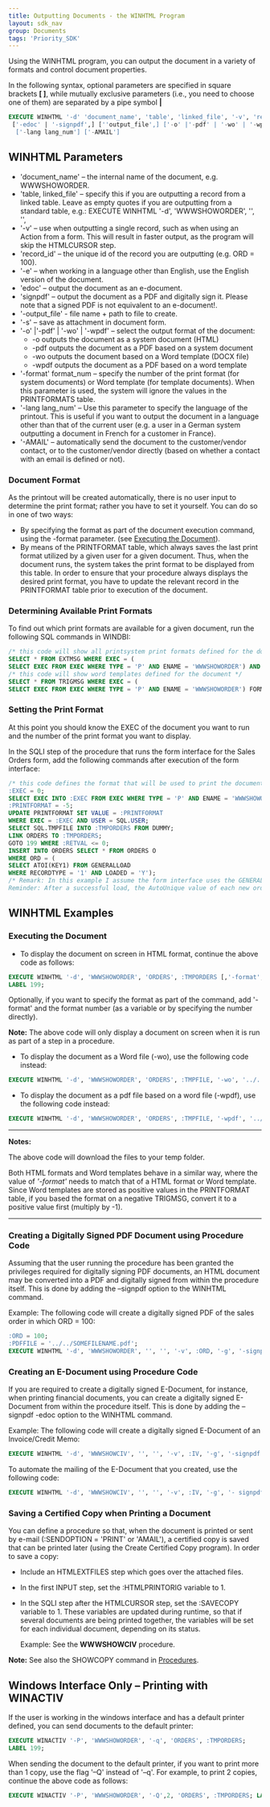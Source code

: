 ```yaml
---
title: Outputting Documents - the WINHTML Program
layout: sdk_nav
group: Documents
tags: 'Priority_SDK'
---
```


Using the WINHTML program, you can output the document in a variety of formats and control document properties. 

In the following syntax, optional parameters are specified in square brackets **[ ]**, while mutually exclusive parameters (i.e., you need to choose one of them) are separated by a pipe symbol **|**
```sql
EXECUTE WINHTML '-d' 'document_name', 'table', 'linked_file', '-v', 'record_id', ['-g',] ['-s',] ['-e',]
 ['-edoc' | '-signpdf',] [''output_file',] ['-o' |'-pdf' | '-wo' | '-wpdf',] ['-format' format_num,]
  ['-lang lang_num'] ['-AMAIL']
```
## WINHTML Parameters
- 'document_name' – the internal name of the document, e.g. WWWSHOWORDER.
- 'table, linked_file' – specify this if you are outputting a record from a linked table. Leave as empty quotes if you are outputting from a standard table, e.g.:
EXECUTE WINHTML '-d', 'WWWSHOWORDER', '', '',
- '-v' – use when outputting a single record, such as when using an Action from a form. This will result in faster output, as the program will skip the HTMLCURSOR step. 
- 'record_id' – the unique id of the record you are outputting (e.g. ORD = 100).
- '-e' – when working in a language other than English, use the English version of the document.
- 'edoc' – output the document as an e-document.
- 'signpdf' – output the document as a PDF and digitally sign it. Please note that a signed PDF is not equivalent to an e-document!.
- '-output_file' - file name + path to file to create.
- '-s' – save as attachment in document form.
- '-o' \|'-pdf' \| '-wo' \| '-wpdf' – select the output format of the document:
  - -o outputs the document as a system document (HTML)
  - -pdf outputs the document as a PDF based on a system document
  - -wo outputs the document based on a Word template (DOCX file)
  - -wpdf outputs the document as a PDF based on a word template
- '-format' format_num – specify the number of the print format (for system documents) or Word template (for template documents). When this parameter is used, the system will ignore the values in the PRINTFORMATS table.
- '-lang lang_num' – Use this parameter to specify the language of the printout. This is useful if you want to output the document in a language other than that of the current user (e.g. a user in a German system outputting a document in French for a customer in France).
- '-AMAIL' – automatically send the document to the customer/vendor contact, or to the customer/vendor directly (based on whether a contact with an email is defined or not).

### Document Format

As the printout will be created automatically, there is no user input to determine the print format; rather you have to set it yourself. 
You can do so in one of two ways:
- 	By specifying the format as part of the document execution command, using the -format parameter. (see [Executing the Document](#executing-the-document)).
- 	By means of the PRINTFORMAT table, which always saves the last print format utilized by a given user for a given document. Thus, when the document runs, the system takes the print format to be displayed from this table. In order to ensure that your procedure always displays the desired print format, you have to update the relevant record in the PRINTFORMAT table prior to execution of the document. 

### Determining Available Print Formats
To find out which print formats are available for a given document, run the following SQL commands in WINDBI:
```sql
/* this code will show all printsystem print formats defined for the document */
SELECT * FROM EXTMSG WHERE EXEC = (
SELECT EXEC FROM EXEC WHERE TYPE = 'P' AND ENAME = 'WWWSHOWORDER') AND NUM < 0 FORMAT;
/* this code will show word templates defined for the document */
SELECT * FROM TRIGMSG WHERE EXEC = (
SELECT EXEC FROM EXEC WHERE TYPE = 'P' AND ENAME = 'WWWSHOWORDER') FORMAT;
```

### Setting the Print Format
At this point you should know the EXEC of the document you want to run and the number of the print format you want to display. 

 In the SQLI step of the procedure that runs the form interface for the Sales Orders form, add the following commands after execution of the form interface:

```sql
/* this code defines the format that will be used to print the document; in the current example, it is assumed that we want to use print format -5 */
:EXEC = 0;
SELECT EXEC INTO :EXEC FROM EXEC WHERE TYPE = 'P' AND ENAME = 'WWWSHOWORDER';
:PRINTFORMAT = -5;
UPDATE PRINTFORMAT SET VALUE = :PRINTFORMAT
WHERE EXEC = :EXEC AND USER = SQL.USER;
SELECT SQL.TMPFILE INTO :TMPORDERS FROM DUMMY;
LINK ORDERS TO :TMPORDERS;
GOTO 199 WHERE :RETVAL <= 0;
INSERT INTO ORDERS SELECT * FROM ORDERS O 
WHERE ORD = (
SELECT ATOI(KEY1) FROM GENERALLOAD 
WHERE RECORDTYPE = '1' AND LOADED = 'Y');
/* Remark: In this example I assume the form interface uses the GENERALLOAD table and that RECORDTYPE = '1' is the RECORDTYPE used for the ORDERS form. 
Reminder: After a successful load, the AutoUnique value of each new order is saved in the KEY1 column of the load table */
```

## WINHTML Examples

### Executing the Document
- 	To display the document on screen in HTML format, continue the above code as follows:
```sql
EXECUTE WINHTML '-d', 'WWWSHOWORDER', 'ORDERS', :TMPORDERS [,'-format',:PRINTFORMAT]; 
LABEL 199;
```

Optionally, if you want to specify the format as part of the command, add '-format' and the format number (as a variable or by specifying the number directly).

**Note:** The above code will only display a document on screen when it is run as part of a step in a procedure.
- 	To display the document as a Word file (-wo), use the following code instead:

```sql
EXECUTE WINHTML '-d', 'WWWSHOWORDER', 'ORDERS', :TMPFILE, '-wo', '../../TEMP/O.docx';
```
- 	To display the document as a pdf file based on a word file (-wpdf), use the following code instead:
```sql
EXECUTE WINHTML '-d', 'WWWSHOWORDER', 'ORDERS', :TMPFILE, '-wpdf', '../../TEMP/O.pdf'; 
```

------------------
**Notes:**

The above code will download the files to your temp folder. 

Both HTML formats and Word templates behave in a similar way, where the value of *'-format'* needs to match that of a HTML format or Word template. Since Word templates are stored as positive values in the PRINTFORMAT table, if you based the format on a negative TRIGMSG, convert it to a positive value first (multiply by -1). 

----

### Creating a Digitally Signed PDF Document using Procedure Code
Assuming that the user running the procedure has been granted the privileges required for digitally signing PDF documents, an HTML document may be converted into a PDF and digitally signed from within the procedure itself. This is done by adding the –signpdf option to the WINHTML command.

Example: The following code will create a digitally signed PDF of the sales order in which ORD = 100:
```sql
:ORD = 100;
:PDFFILE = '../../SOMEFILENAME.pdf';
EXECUTE WINHTML '-d', 'WWWSHOWORDER', '', '', '-v', :ORD, '-g', '-signpdf', '-pdf', :FILE1, '-s';
```

### Creating an E-Document using Procedure Code 
If you are required to create a digitally signed E-Document, for instance, when printing financial documents, you can create a digitally signed E-Document from within the procedure itself. This is done by adding the –signpdf -edoc option to the WINHTML command.

Example: The following code will create a digitally signed E-Document of an Invoice/Credit Memo:
```sql
EXECUTE WINHTML '-d', 'WWWSHOWCIV', '', '', '-v', :IV, '-g', '-signpdf' '-edoc', :FILE2, '-s'; 
```

To automate the mailing of the E-Document that you created, use the following code:
```sql
EXECUTE WINHTML '-d', 'WWWSHOWCIV', '', '', '-v', :IV, '-g', '- signpdf' '-edoc', '-AMAIL', '-s'; 
```
### Saving a Certified Copy when Printing a Document
You can define a procedure so that, when the document is printed or sent by e-mail (:SENDOPTION = 'PRINT' or 'AMAIL'), a certified copy is saved that can be printed later (using the Create Certified Copy program). 
In order to save a copy:
- 	Include an HTMLEXTFILES step which goes over the attached files.
- 	In the first INPUT step, set the :HTMLPRINTORIG variable to 1.
- 	In the SQLI step after the HTMLCURSOR step, set the :SAVECOPY variable to 1.
These variables are updated during runtime, so that if several documents are being printed together, the variables will be set for each individual document, depending on its status.

    Example: See the **WWWSHOWCIV** procedure.

**Note:** See also the SHOWCOPY command in [Procedures](Procedures).

## Windows Interface Only – Printing with WINACTIV
If the user is working in the windows interface and has a default printer defined, you can send documents to the default printer:
```sql
EXECUTE WINACTIV '-P', 'WWWSHOWORDER', '-q', 'ORDERS', :TMPORDERS;
LABEL 199;
```
When sending the document to the default printer, if you want to print more than 1 copy, use the flag '–Q' instead of '–q'. For example, to print 2 copies, continue the above code as follows:
```sql
EXECUTE WINACTIV '-P', 'WWWSHOWORDER', '-Q',2, 'ORDERS', :TMPORDERS; LABEL 199;
```
